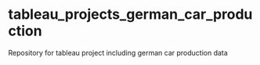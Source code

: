 # tableau_projects_german_car_production
Repository for tableau project including german car production data

